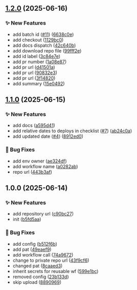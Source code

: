 ## [1.2.0](https://github.com/psilore/deployer/compare/v1.1.0...v1.2.0) (2025-06-16)

### :sparkles: New Features

* add batch id ([#11](https://github.com/psilore/deployer/issues/11)) ([6638c0e](https://github.com/psilore/deployer/commit/6638c0ec64347e52632010e95371b1af48bc2ea8))
* add checkout ([1129bc0](https://github.com/psilore/deployer/commit/1129bc0f1d61d41c9faf440fe441980508868ebc))
* add docs dispatch ([42c640b](https://github.com/psilore/deployer/commit/42c640b60c1e4607ab5aaa93f99bb053ec3feeb5))
* add download repo file ([99fff2e](https://github.com/psilore/deployer/commit/99fff2e60ec5afec83a07b1af65ae2509f2c0e39))
* add id label ([3c84e7e](https://github.com/psilore/deployer/commit/3c84e7e938c39ede6486a5259a70ed5256b966d6))
* add pr number ([1a08e87](https://github.com/psilore/deployer/commit/1a08e8738f6a0e0b2d0baf04df824aafbf179a08))
* add pr url ([d41501a](https://github.com/psilore/deployer/commit/d41501a270dd5e876c44f8acb19d1158bf8fb63b))
* add pr url ([90832e3](https://github.com/psilore/deployer/commit/90832e3739c357ed28bbf1a4136ea802985dce46))
* add pr url ([3f14820](https://github.com/psilore/deployer/commit/3f148200a5db695dda733de376ce0260e2a2a250))
* add summary ([15e0492](https://github.com/psilore/deployer/commit/15e049283f5421a2bc4879c353370c684c43bce8))

## [1.1.0](https://github.com/psilore/deployer/compare/v1.0.0...v1.1.0) (2025-06-15)

### :sparkles: New Features

* add docs ([a595d41](https://github.com/psilore/deployer/commit/a595d41539a700d3530432170ebd1a52a734f8c9))
* add relative dates to deploys in checklist ([#7](https://github.com/psilore/deployer/issues/7)) ([ab24c0a](https://github.com/psilore/deployer/commit/ab24c0a8c40413c235a29ffb96f8cc62e3db9cb6))
* add updated date ([#4](https://github.com/psilore/deployer/issues/4)) ([8912ed0](https://github.com/psilore/deployer/commit/8912ed0a92fb704a03f0e6a5fe675f47594b3e88))

### :bug: Bug Fixes

* add env owner ([ae324df](https://github.com/psilore/deployer/commit/ae324dfd835b9c510f15c142ca5f3536e0f8c679))
* add workflow name ([a0282ab](https://github.com/psilore/deployer/commit/a0282abe1577dba0080254dc178cd85ae1d2d354))
* repo url ([443b3af](https://github.com/psilore/deployer/commit/443b3af5daefec2f4215da4efb9f6e07d0b6bc06))

## 1.0.0 (2025-06-14)

### :sparkles: New Features

* add repository url ([c90bc27](https://github.com/psilore/deployer/commit/c90bc27fd6695c5a4b3edf7c3c06733505999d5f))
* init ([b5fd5aa](https://github.com/psilore/deployer/commit/b5fd5aa9b99d09e4f2161827e43f1e8428dd0523))

### :bug: Bug Fixes

* add config ([b512f6b](https://github.com/psilore/deployer/commit/b512f6bbe3517f1dd89be3788e2f419bb4e39356))
* add pat ([49eaef9](https://github.com/psilore/deployer/commit/49eaef9d384d92a9edd2310a757d102c2975c1b3))
* add workflow call ([74a9672](https://github.com/psilore/deployer/commit/74a967294231dda98968bc3e41fa375830288244))
* change to private repo url ([43f9cf6](https://github.com/psilore/deployer/commit/43f9cf691dbd9503c4408fac24b942245f666416))
* changed pat ([8caaed3](https://github.com/psilore/deployer/commit/8caaed3fbb1b51d161e858fb09a2f9e5225ccc54))
* inherit secrets for reusable wf ([599e1bc](https://github.com/psilore/deployer/commit/599e1bc0dc6969ba3476bf24eb18e7905157537d))
* removed config ([23b133d](https://github.com/psilore/deployer/commit/23b133d9ce53eda88142f885ae43fdea3f8a9a81))
* skip upload ([8890969](https://github.com/psilore/deployer/commit/88909695bd700890a776ae23548ce4d7d8a6ea96))
